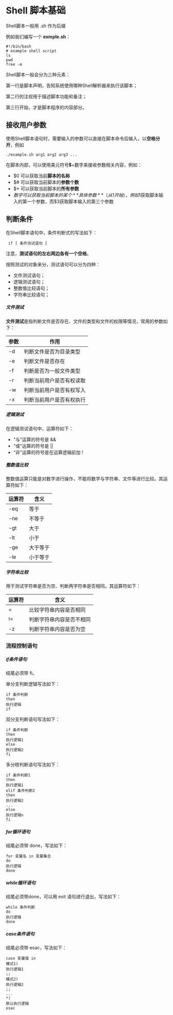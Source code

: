 # Shell 脚本基础

Shell脚本一般用 .sh 作为后缀

例如我们编写一个 **exmple.sh**：

```shell
#!/bin/bash
# example shell script
ls
pwd
free -m
```

Shell脚本一般会分为三种元素：

第一行是脚本声明，告知系统使用哪种Shell解析器来执行该脚本；

第二行的注视用于描述脚本功能和备注；

第三行开始，才是脚本程序的内容部分。

##  接收用户参数

使用Shell脚本语句时，需要输入的参数可以直接在脚本命令后输入，以**空格分开**，例如

```shell
./example.sh arg1 arg2 arg3 ...
```

在脚本内部，可以使用美元符号💲+数字来接收参数相关内容，例如：

- $0 可以获取当前**脚本的名称**
- $# 可以获取当前脚本的**参数个数**
- $* 可以获取当前脚本的**所有参数**
- $数字 可以获取当前脚本的某个**具体参数**（从1开始），例如$1获取脚本输入的第一个参数，而$3获取脚本输入的第三个参数

## 判断条件

在Shell脚本语句中，条件判断式的写法如下：

```shell
 if [ 条件测试语句 ]
```

注意，**测试语句的左右两边各有一个空格**。

按照测试的对象来分，测试语句可以分为四种：

- 文件测试语句；
- 逻辑测试语句；
- 整数值比较语句；
- 字符串比较语句；

##### 文件测试

**文件测试**是指判断文件是否存在、文件的类型和文件的权限等情况，常用的参数如下：

| 参数 | 作用                     |
| ---- | ------------------------ |
| -d   | 判断文件是否为目录类型   |
| -e   | 判断文件是否存在         |
| -f   | 判断是否为一般文件类型   |
| -r   | 判断当前用户是否有权读取 |
| -w   | 判断当前用户是否有权写入 |
| -x   | 判断当前用户是否有权执行 |

##### 逻辑测试

在逻辑测试语句中，运算符如下：

-  “与”运算的符号是 &&  
- “或”运算的符号是 ||
- “非"运算的符号是在运算逻辑前加 !

##### 整数值比较

整数值运算只能是对数字进行操作，不能将数字与字符串、文件等进行比较。其运算符如下：

| 运算符 | 含义     |
| ------ | -------- |
| -eq    | 等于     |
| -ne    | 不等于   |
| -gt    | 大于     |
| -lt    | 小于     |
| -ge    | 大于等于 |
| -le    | 小于等于 |

##### 字符串比较

用于测试字符串是否为空、判断两字符串是否相同。其运算符如下：

| 运算符 | 含义                     |
| ------ | ------------------------ |
| =      | 比较字符串内容是否相同   |
| !=     | 判断字符串内容是否不相同 |
| -z     | 判断字符串内容是否为空   |

### 流程控制语句

##### if条件语句

结尾必须带 fi。

单分支判断逻辑写法如下：

```shell
if 条件判断
then
执行逻辑
if
```

双分支判断语句写法如下：

```shell
if 条件判断
then
执行逻辑1
else
执行逻辑2
fi
```

多分枝判断语句写法如下：

```shell
if 条件判断1
then
执行逻辑1
elif 条件判断2
then
执行逻辑2
...
else
执行逻辑n
fi
```

##### for循环语句

结尾必须带 done，写法如下：

```shell
for 变量名 in 变量集合
do
执行逻辑
done
```

##### while循环语句

结尾必须带done，可以用 exit 语句进行退出，写法如下：

```shell
while 条件判断
do
执行逻辑
done
```

##### case条件语句

结尾必须带 esac，写法如下：

```shell
case 变量值 in
模式1)
执行逻辑1
;;
模式2)
执行逻辑2
;;
...
*)
默认执行逻辑
esac
```

